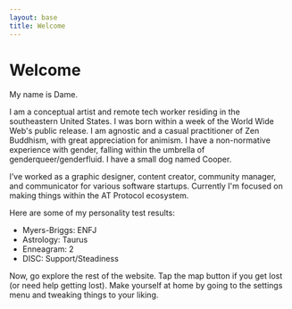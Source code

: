 ```yaml
---
layout: base
title: Welcome
---
```


# Welcome

My name is Dame.

I am a conceptual artist and remote tech worker residing in the southeastern United States. I was born within a week of the World Wide Web's public release. I am agnostic and a casual practitioner of Zen Buddhism, with great appreciation for animism. I have a non-normative experience with gender, falling within the umbrella of genderqueer/genderfluid. I have a small dog named Cooper.

I’ve worked as a graphic designer, content creator, community manager, and communicator for various software startups. Currently I'm focused on making things within the AT Protocol ecosystem.

Here are some of my personality test results:
- Myers-Briggs: ENFJ
- Astrology: Taurus
- Enneagram: 2
- DISC: Support/Steadiness

Now, go explore the rest of the website. Tap the map button if you get lost (or need help getting lost). Make yourself at home by going to the settings menu and tweaking things to your liking.